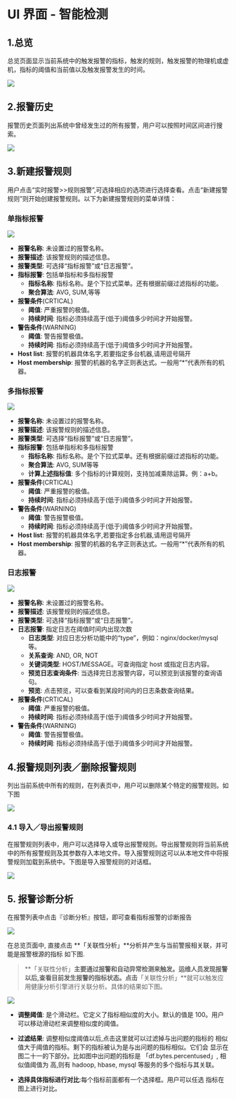 # **UI 界面 - 智能检测**

## 1.总览

总览页面显示当前系统中的触发报警的指标，触发的规则，触发报警的物理机或虚机，指标的阈值和当前值以及触发报警发生的时间。

![](/part4/images/alert_status.png)

## **2.报警历史**

报警历史页面列出系统中曾经发生过的所有报警，用户可以按照时间区间进行搜索。

![](/part4/images/p4_13.png)

## 3.新建报警规则

用户点击“实时报警>>规则报警”,可选择相应的选项进行选择查看。点击“新建报警规则”则开始创建报警规则。以下为新建报警规则的菜单详情：

### 单指标报警
![](/part4/images/p4_34.png)

* **报警名称**: 未设置过的报警名称。
* **报警描述**: 该报警规则的描述信息。
* **报警类型**: 可选择“指标报警”或“日志报警”。
* **指标报警**: 包括单指标和多指标报警
  * **指标名称**: 指标名称。是个下拉式菜单。还有根据前缀过滤指标的功能。
  * **聚合算法**: AVG, SUM,等等
* **报警条件**\(CRTICAL\)
  * **阈值**: 严重报警的极值。
  * **持续时间**: 指标必须持续高于(低于)阈值多少时间才开始报警。
* **警告条件**\(WARNING\)
  * **阈值**: 警告报警极值。
  * **持续时间**: 指标必须持续高于(低于)阈值多少时间才开始报警。
* **Host list**: 报警的机器具体名字,若要指定多台机器,请用逗号隔开
* **Host membership**: 报警的机器的名字正则表达式。一般用“\*”代表所有的机器。

### 多指标报警
![](/part4/images/p4_35.png)
* **报警名称**: 未设置过的报警名称。
* **报警描述**: 该报警规则的描述信息。
* **报警类型**: 可选择“指标报警”或“日志报警”。
* **指标报警**: 包括单指标和多指标报警
  * **指标名称**: 指标名称。是个下拉式菜单。还有根据前缀过滤指标的功能。
  * **聚合算法**: AVG, SUM等等
  * **计算上述指标值**: 多个指标的计算规则，支持加减乘除运算。例：a+b。
* **报警条件**\(CRTICAL\)
  * **阈值**: 严重报警的极值。
  * **持续时间**: 指标必须持续高于(低于)阈值多少时间才开始报警。
* **警告条件**\(WARNING\)
  * **阈值**: 警告报警极值。
  * **持续时间**: 指标必须持续高于(低于)阈值多少时间才开始报警。
* **Host list**: 报警的机器具体名字,若要指定多台机器,请用逗号隔开
* **Host membership**: 报警的机器的名字正则表达式。一般用“\*”代表所有的机器。

### 日志报警
![](/part4/images/p4_36.png)
* **报警名称**: 未设置过的报警名称。
* **报警描述**: 该报警规则的描述信息。
* **报警类型**: 可选择“指标报警”或“日志报警”。
* **日志报警**: 指定日志在阈值时间内出现次数
  * **日志类型**: 对应日志分析功能中的“type”，例如：nginx/docker/mysql等。
  * **关系查询**: AND, OR, NOT
  * **关键词类型**: HOST/MESSAGE。可查询指定 host 或指定日志内容。
  * **预览日志查询条件**: 当选择完日志报警内容，可以预览到该报警的查询语句。
  * **预览**: 点击预览，可以查看到某段时间内的日志条数查询结果。
* **报警条件**\(CRTICAL\)
  * **阈值**: 严重报警的极值。
  * **持续时间**: 指标必须持续高于(低于)阈值多少时间才开始报警。
* **警告条件**\(WARNING\)
  * **阈值**: 警告报警极值。
  * **持续时间**: 指标必须持续高于(低于)阈值多少时间才开始报警。

## 4.**报警规则列表／删除报警规则**

列出当前系统中所有的规则，在列表页中，用户可以删除某个特定的报警规则。如下图

![](/part4/images/p4_15.png)

### 4.1 **导入／导出报警规则**

在报警规则列表中，用户可以选择导入或导出报警规则。导出报警规则将当前系统中的所有报警规则及其参数存入本地文件。导入报警规则这可以从本地文件中将报警规则加载到系统中。下图是导入报警规则的对话框。

![](/part4/images/p4_16.png)

## 5. **报警诊断分析**

在报警列表中点击『诊断分析』按钮，即可查看指标报警的诊断报告

![](/part4/images/rca_solution.png)

在总览页面中, 直接点击 **「关联性分析」**分析并产生与当前警报相关联，并可能是报警根源的指标 如下图.

> **「关联性分析」**主要通过报警和自动异常检测来触发。运维人员发现报警以后,查看目前发生报警的指标状态。点击**「关联性分析」**就可以触发应用健康分析引擎进行关联分析。具体的结果如下图。

![](/part4/images/rca_association.png)

* **调整阈值**: 是个滑动栏。它定义了指标相似度的大小。默认的值是 100。用户可以移动滑动栏来调整相似度的阈值。

* **过滤结果**: 调整相似度阈值以后,点击这里就可以过滤掉与出问题的指标的 相似值大于阈值的指标。剩下的指标被认为是与出问题的指标相似。它们会 显示在图二十一的下部分。比如图中出问题的指标是 「df.bytes.percentused」, 相似值阈值为 高,则有 hadoop, hbase, mysql 等服务的多个指标与其关联。

* **选择具体指标进行对比**:每个指标前面都有一个选择框。用户可以任选 指标在图上进行对比。



